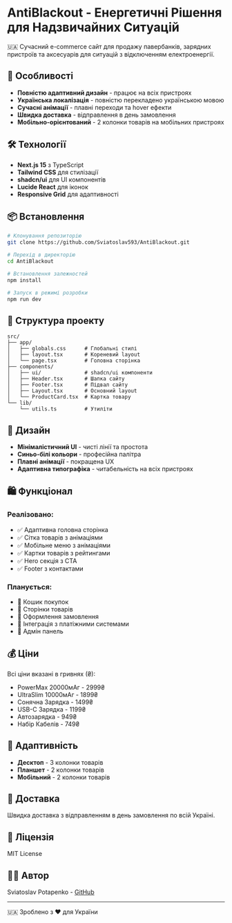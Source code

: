 # AntiBlackout - Енергетичні Рішення для Надзвичайних Ситуацій

🇺🇦 Сучасний e-commerce сайт для продажу павербанків, зарядних пристроїв та аксесуарів для ситуацій з відключенням електроенергії.

## 🚀 Особливості

- **Повністю адаптивний дизайн** - працює на всіх пристроях
- **Українська локалізація** - повністю перекладено українською мовою
- **Сучасні анімації** - плавні переходи та hover ефекти
- **Швидка доставка** - відправлення в день замовлення
- **Мобільно-орієнтований** - 2 колонки товарів на мобільних пристроях

## 🛠️ Технології

- **Next.js 15** з TypeScript
- **Tailwind CSS** для стилізації
- **shadcn/ui** для UI компонентів
- **Lucide React** для іконок
- **Responsive Grid** для адаптивності

## 📦 Встановлення

```bash
# Клонування репозиторію
git clone https://github.com/Sviatoslav593/AntiBlackout.git

# Перехід в директорію
cd AntiBlackout

# Встановлення залежностей
npm install

# Запуск в режимі розробки
npm run dev
```

## 🎯 Структура проекту

```
src/
├── app/
│   ├── globals.css      # Глобальні стилі
│   ├── layout.tsx       # Кореневий layout
│   └── page.tsx         # Головна сторінка
├── components/
│   ├── ui/              # shadcn/ui компоненти
│   ├── Header.tsx       # Шапка сайту
│   ├── Footer.tsx       # Підвал сайту
│   ├── Layout.tsx       # Основний layout
│   └── ProductCard.tsx  # Картка товару
└── lib/
    └── utils.ts         # Утиліти
```

## 🎨 Дизайн

- **Мінімалістичний UI** - чисті лінії та простота
- **Синьо-білі кольори** - професійна палітра
- **Плавні анімації** - покращена UX
- **Адаптивна типографіка** - читабельність на всіх пристроях

## 🛍️ Функціонал

### Реалізовано:
- ✅ Адаптивна головна сторінка
- ✅ Сітка товарів з анімаціями
- ✅ Мобільне меню з анімаціями
- ✅ Картки товарів з рейтингами
- ✅ Hero секція з CTA
- ✅ Footer з контактами

### Планується:
- 🔄 Кошик покупок
- 🔄 Сторінки товарів
- 🔄 Оформлення замовлення
- 🔄 Інтеграція з платіжними системами
- 🔄 Адмін панель

## 💰 Ціни

Всі ціни вказані в гривнях (₴):
- PowerMax 20000мАг - 2999₴
- UltraSlim 10000мАг - 1899₴
- Сонячна Зарядка - 1499₴
- USB-C Зарядка - 1199₴
- Автозарядка - 949₴
- Набір Кабелів - 749₴

## 📱 Адаптивність

- **Десктоп** - 3 колонки товарів
- **Планшет** - 2 колонки товарів  
- **Мобільний** - 2 колонки товарів

## 🚚 Доставка

Швидка доставка з відправленням в день замовлення по всій Україні.

## 📄 Ліцензія

MIT License

## 👨‍💻 Автор

Sviatoslav Potapenko - [GitHub](https://github.com/Sviatoslav593)

---

🇺🇦 Зроблено з ❤️ для України